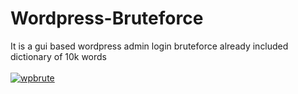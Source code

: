 # Wordpress-Bruteforce
It is a gui based wordpress admin login bruteforce already included dictionary of 10k words 
<br><br>
<a href="https://ibb.co/maESiF"><img src="https://thumb.ibb.co/maESiF/wpbrute.png" alt="wpbrute" border="0"></a>
